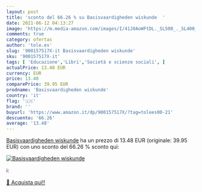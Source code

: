 ```yaml
---
layout: post
title: 'sconto del 66.26 % su Basisvaardigheden wiskunde  '
date: 2021-06-12 04:13:27
image: 'https://m.media-amazon.com/images/I/41J0AoWFtDL._SL500_._SL400_.jpg'
comments: true
category: ofertas
author: 'tole.es'
slug: '900157517X-it Basisvaardigheden wiskunde'
sku: '900157517X-it'
tags: [ 'Educazione','Libri','Società e scienze sociali', ]
actualPrice: 13.48 EUR
currency: EUR
price: 13.48
comparePrice: 39.95 EUR
prodname: 'Basisvaardigheden wiskunde'
country: 'it'
flag: '🇮🇹'
brand: ''
buyurl: 'https://www.amazon.it/dp/900157517X/?tag=tolees00-21'
descuento: '66.26'
average: '13.48'
---
```


[Basisvaardigheden wiskunde](https://www.amazon.it/dp/900157517X/?tag=tolees00-21) ha un prezzo di 13.48 EUR (originale: 39.95 EUR) con uno sconto del 66.26 % sconto qui:

[![Basisvaardigheden wiskunde](https://m.media-amazon.com/images/I/41J0AoWFtDL._SL500_._SL400_.jpg)](https://www.amazon.it/dp/900157517X/?tag=tolees00-21)

ℹ️:


[🛒 Acquista qui!!](https://www.amazon.it/dp/900157517X/?tag=tolees00-21)

